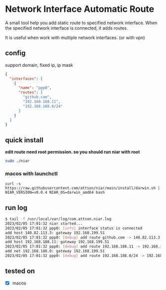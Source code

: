 # Network Interface Automatic Route

A small tool help you add static route to specified network interface. When the specified network interface is
connected, it adds routes.

It is useful when work with multiple network interfaces. (or with vpn)

## config

support domain, fixed ip, ip mask

```json
{
  "interfaces": [
    {
      "name": "ppp0",
      "routes": [
        "github.com",
        "192.168.188.11",
        "192.168.188.0/24"
      ]
    }
  ]
}
```

## quick install

**edit route need root permission. so you should run niar with root**

```bash
sudo ./niar
```

### macos with launchctl

```
curl -s https://raw.githubusercontent.com/attson/niar/main/install/darwin.sh | NIAR_VERSION=v0.0.4 NIAR_OS=darwin_amd64 bash
```

## run log

```bash
$ tail -f /usr/local/var/log/com.attson.niar.log
2023/02/05 17:01:32 niar started...
2023/02/05 17:01:32 ppp0: [info] interface status is connected
add host 140.82.113.3: gateway 192.168.199.51
2023/02/05 17:01:32 ppp0: [debug] add route github.com -> 140.82.113.3 @ 192.168.199.51
add host 192.168.188.11: gateway 192.168.199.51
2023/02/05 17:01:32 ppp0: [debug] add route 192.168.188.11 -> 192.168.188.11 @ 192.168.199.51
add net 192.168.188.0: gateway 192.168.199.51
2023/02/05 17:01:32 ppp0: [debug] add route 192.168.188.0/24 -> 192.168.188.0/24 @ 192.168.199.5
```

## tested on

- [x] macos